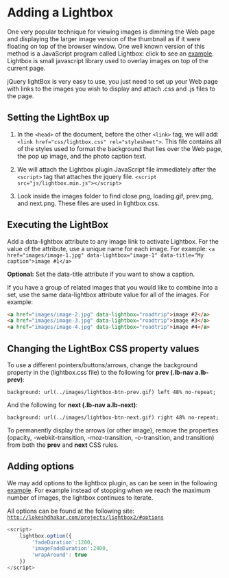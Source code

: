 # Adding a Lightbox

One very popular technique for viewing images is dimming the Web page and displaying the larger image version of the thumbnail as if it were floating on top of the browser window. One well known version of this method is a JavaScript program called Lightbox: click to see an <a href="archives/examples/lightbox/index.htm" target = "_ blank">example</a>. Lightbox is small javascript library used to overlay images on top of the current page.

jQuery lightBox is very easy to use, you just need to set up your Web page with links to the images you wish to display and attach .css and .js files to the page.

## Setting the LightBox up

1. In the `<head>` of the document, before the other `<link>` tag, we will add: `<link href="css/lightbox.css" rel="stylesheet">`. This file contains all of the styles used to format the background that lies over the Web page, the pop up image, and the photo caption text.

2. We will attach the Lightbox plugin JavaScript file immediately after the `<script>` tag that attaches the jquery file. `<script src="js/lightbox.min.js"></script>`

3. Look inside the images folder to find close.png, loading.gif, prev.png, and next.png. These files are used in lightbox.css.

## Executing the LightBox

Add a data-lightbox attribute to any image link to activate Lightbox. For the value of the attribute, use a unique name for each image. For example: `<a href="images/image-1.jpg" data-lightbox="image-1" data-title="My caption">image #1</a>`

**Optional:** Set the data-title attribute if you want to show a caption.

If you have a group of related images that you would like to combine into a set, use the same data-lightbox attribute value for all of the images. For example:

```html
<a href="images/image-2.jpg" data-lightbox="roadtrip">image #2</a>
<a href="images/image-3.jpg" data-lightbox="roadtrip">image #3</a>
<a href="images/image-4.jpg" data-lightbox="roadtrip">image #4</a>
```

## Changing the LightBox CSS property values

To use a different pointers/buttons/arrows, change the background property in the (lightbox.css file) to the following for **prev (.lb-nav a.lb-prev)**:

```
background: url(../images/lightbox-btn-prev.gif) left 48% no-repeat;
```

And the following for **next (.lb-nav a.lb-next)**:

```
background: url(../images/lightbox-btn-next.gif) right 48% no-repeat;
```

To permanently display the arrows (or other image), remove the properties (opacity, -webkit-transition, -moz-transition, -o-transition, and transition) from both the **prev** and **next** CSS rules.

## Adding options

We may add options to the lightbox plugin, as can be seen in the following <a href="archives/examples/lightbox/indexv2.htm" target = "_ blank">example</a>. For example instead of stopping when we reach the maximum number of images, the lightbox continues to iterate.

All options can be found at the following site: <a href="http://lokeshdhakar.com/projects/lightbox2/#options" target = "_blank">`http://lokeshdhakar.com/projects/lightbox2/#options`</a>

```js
<script>
	lightbox.option({
		'fadeDuration':1200,
		'imageFadeDuration':2400,
		'wrapAround': true
	})
</script>
```
